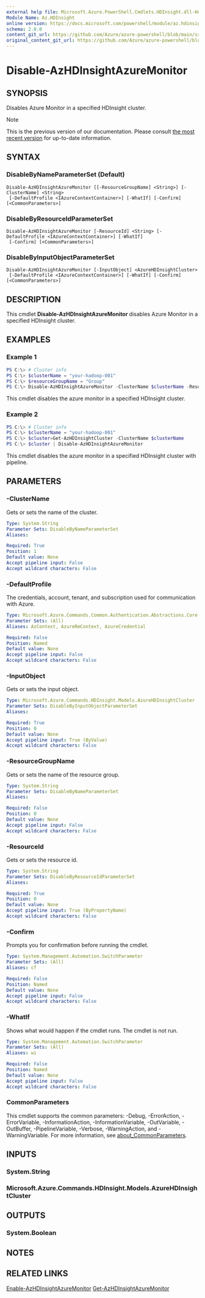 ```yaml
---
external help file: Microsoft.Azure.PowerShell.Cmdlets.HDInsight.dll-Help.xml
Module Name: Az.HDInsight
online version: https://docs.microsoft.com/powershell/module/az.hdinsight/disable-azhdinsightazuremonitor
schema: 2.0.0
content_git_url: https://github.com/Azure/azure-powershell/blob/main/src/HDInsight/HDInsight/help/Disable-AzHDInsightAzureMonitor.md
original_content_git_url: https://github.com/Azure/azure-powershell/blob/main/src/HDInsight/HDInsight/help/Disable-AzHDInsightAzureMonitor.md
---
```


# Disable-AzHDInsightAzureMonitor

## SYNOPSIS
Disables Azure Monitor in a specified HDInsight cluster.

> [!NOTE]
>This is the previous version of our documentation. Please consult [the most recent version](/powershell/module/az.hdinsight/disable-azhdinsightazuremonitor) for up-to-date information.

## SYNTAX

### DisableByNameParameterSet (Default)
```
Disable-AzHDInsightAzureMonitor [[-ResourceGroupName] <String>] [-ClusterName] <String>
 [-DefaultProfile <IAzureContextContainer>] [-WhatIf] [-Confirm] [<CommonParameters>]
```

### DisableByResourceIdParameterSet
```
Disable-AzHDInsightAzureMonitor [-ResourceId] <String> [-DefaultProfile <IAzureContextContainer>] [-WhatIf]
 [-Confirm] [<CommonParameters>]
```

### DisableByInputObjectParameterSet
```
Disable-AzHDInsightAzureMonitor [-InputObject] <AzureHDInsightCluster>
 [-DefaultProfile <IAzureContextContainer>] [-WhatIf] [-Confirm] [<CommonParameters>]
```

## DESCRIPTION
This cmdlet **Disable-AzHDInsightAzureMonitor** disables Azure Monitor in a specified HDInsight cluster.

## EXAMPLES

### Example 1
```powershell
PS C:\> # Cluster info
PS C:\> $clusterName = "your-hadoop-001"
PS C:\> $resourceGroupName = "Group"
PS C:\> Disable-AzHDInsightAzureMonitor -ClusterName $clusterName -ResourceGroup $resourceGroupName
```

This cmdlet disables the azure monitor in a specified HDInsight cluster.

### Example 2
```powershell
PS C:\> # Cluster info
PS C:\> $clusterName = "your-hadoop-001"
PS C:\> $cluster=Get-AzHDInsightCluster -ClusterName $clusterName
PS C:\> $cluster | Disable-AzHDInsightAzureMonitor
```

This cmdlet disables the azure monitor in a specified HDInsight cluster with pipeline.

## PARAMETERS

### -ClusterName
Gets or sets the name of the cluster.

```yaml
Type: System.String
Parameter Sets: DisableByNameParameterSet
Aliases:

Required: True
Position: 1
Default value: None
Accept pipeline input: False
Accept wildcard characters: False
```

### -DefaultProfile
The credentials, account, tenant, and subscription used for communication with Azure.

```yaml
Type: Microsoft.Azure.Commands.Common.Authentication.Abstractions.Core.IAzureContextContainer
Parameter Sets: (All)
Aliases: AzContext, AzureRmContext, AzureCredential

Required: False
Position: Named
Default value: None
Accept pipeline input: False
Accept wildcard characters: False
```

### -InputObject
Gets or sets the input object.

```yaml
Type: Microsoft.Azure.Commands.HDInsight.Models.AzureHDInsightCluster
Parameter Sets: DisableByInputObjectParameterSet
Aliases:

Required: True
Position: 0
Default value: None
Accept pipeline input: True (ByValue)
Accept wildcard characters: False
```

### -ResourceGroupName
Gets or sets the name of the resource group.

```yaml
Type: System.String
Parameter Sets: DisableByNameParameterSet
Aliases:

Required: False
Position: 0
Default value: None
Accept pipeline input: False
Accept wildcard characters: False
```

### -ResourceId
Gets or sets the resource id.

```yaml
Type: System.String
Parameter Sets: DisableByResourceIdParameterSet
Aliases:

Required: True
Position: 0
Default value: None
Accept pipeline input: True (ByPropertyName)
Accept wildcard characters: False
```

### -Confirm
Prompts you for confirmation before running the cmdlet.

```yaml
Type: System.Management.Automation.SwitchParameter
Parameter Sets: (All)
Aliases: cf

Required: False
Position: Named
Default value: None
Accept pipeline input: False
Accept wildcard characters: False
```

### -WhatIf
Shows what would happen if the cmdlet runs.
The cmdlet is not run.

```yaml
Type: System.Management.Automation.SwitchParameter
Parameter Sets: (All)
Aliases: wi

Required: False
Position: Named
Default value: None
Accept pipeline input: False
Accept wildcard characters: False
```

### CommonParameters
This cmdlet supports the common parameters: -Debug, -ErrorAction, -ErrorVariable, -InformationAction, -InformationVariable, -OutVariable, -OutBuffer, -PipelineVariable, -Verbose, -WarningAction, and -WarningVariable. For more information, see [about_CommonParameters](http://go.microsoft.com/fwlink/?LinkID=113216).

## INPUTS

### System.String

### Microsoft.Azure.Commands.HDInsight.Models.AzureHDInsightCluster

## OUTPUTS

### System.Boolean

## NOTES

## RELATED LINKS

[Enable-AzHDInsightAzureMonitor](./Enable-AzHDInsightAzureMonitor.md)
[Get-AzHDInsightAzureMonitor](./Get-AzHDInsightAzureMonitor.md)
